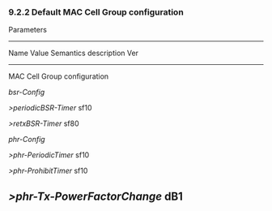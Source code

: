 ### 9.2.2 Default MAC Cell Group configuration

Parameters

  -------------------------------------------------------------------------
  Name                           Value        Semantics description  Ver
  ------------------------------ ------------ ---------------------- ------
  MAC Cell Group configuration                                       

  *bsr-Config*                                                       

  *\>periodicBSR-Timer*          sf10                                

  *\>retxBSR-Timer*              sf80                                

  *phr-Config*                                                       

  *\>phr-PeriodicTimer*          sf10                                

  *\>phr-ProhibitTimer*          sf10                                

  *\>phr-Tx-PowerFactorChange*   dB1                                 
  -------------------------------------------------------------------------
